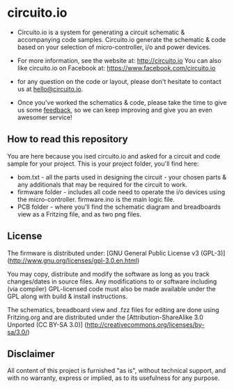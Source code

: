 circuito.io
===========

* Circuito.io is a system for generating a circuit schematic & accompanying code samples.
Circuito.io generate the schematic & code based on your selection of micro-controller, i/o and power devices.

* For more information, see the website at: http://circuito.io
You can also like circuito.io on Facebook at: https://www.facebook.com/circuito.io

* for any question on the code or layout, please don't hesitate to contact us at hello@circuito.io.
* Once you've worked the schematics & code, please take the time to give us some [feedback](https://circuito.typeform.com/to/pfKypx), so we can keep improving and give you an even awesomer service!

How to read this repository
---------------------------
You are here because you ised circuito.io and asked for a circuit and code sample for your project.
This is your project folder, you'll find here:
* bom.txt - all the parts used in designing the circuit - your chosen parts & any additionals that may be required for the circuit to work.
* firmware folder - includes all code need to operate the i/o devices using the micro-controller. firmware.ino is the main logic file.
* PCB folder - where you'll find the schematic diagram and breadboards view as a Fritzing file, and as two png files.

License
-------
The firmware is distributed under:
[GNU General Public License v3 (GPL-3)] (http://www.gnu.org/licenses/gpl-3.0.en.html)

You may copy, distribute and modify the software as long as you track changes/dates in source files. 
Any modifications to or software including (via compiler) GPL-licensed code must also be made available under the GPL 
along with build & install instructions.

The schematics, breadboard view and .fzz files for editing are done using Fritzing.org and are distributed under the 
[Attribution-ShareAlike 3.0 Unported (CC BY-SA 3.0)] (http://creativecommons.org/licenses/by-sa/3.0/)

Disclaimer
----------
All content of this project is furnished "as is", without technical support, and with no
warranty, express or implied, as to its usefulness for any purpose.
